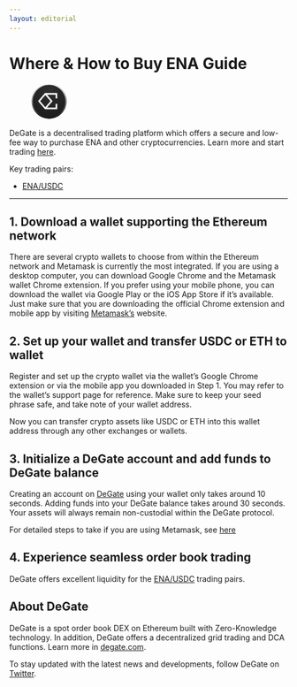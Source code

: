 ```yaml
---
layout: editorial
---
```


# Where & How to Buy ENA Guide

<figure><img src="../.gitbook/assets/ena_0x57e114b691db790c35207b2e685d4a43181e60611716284170957.jpg" alt="" width="64" style="border-radius: 50%;"><figcaption></figcaption></figure>

DeGate is a decentralised trading platform which offers a secure and low-fee way to purchase ENA and other cryptocurrencies. Learn more and start trading [here](https://app.degate.com/trade/USDC/0x57e114b691db790c35207b2e685d4a43181e6061?utm_source=howtobuy).&#x20;

Key trading pairs:

* [ENA/USDC](https://app.degate.com/trade/USDC/ENA?utm_source=howtobuy)

***

## 1. Download a wallet supporting the Ethereum network

There are several crypto wallets to choose from within the Ethereum network and Metamask is currently the most integrated. If you are using a desktop computer, you can download Google Chrome and the Metamask wallet Chrome extension. If you prefer using your mobile phone, you can download the wallet via Google Play or the iOS App Store if it’s available. Just make sure that you are downloading the official Chrome extension and mobile app by visiting [Metamask’s](https://metamask.io/) website.

## 2. Set up your wallet and transfer USDC or ETH to wallet

Register and set up the crypto wallet via the wallet’s Google Chrome extension or via the mobile app you downloaded in Step 1. You may refer to the wallet’s support page for reference. Make sure to keep your seed phrase safe, and take note of your wallet address.&#x20;

Now you can transfer crypto assets like USDC or ETH into this wallet address through any other exchanges or wallets.

## 3. Initialize a DeGate account and add funds to DeGate balance

Creating an account on [DeGate](https://app.degate.com/?utm_source=ENA_howtobuy) using your wallet only takes around 10 seconds. Adding funds into your DeGate balance takes around 30 seconds. Your assets will always remain non-custodial within the DeGate protocol.

For detailed steps to take if you are using Metamask, see [here](https://docs.degate.com/v/product_en/main-features/wallet-connectivity/metamask)

## 4. Experience seamless order book trading

DeGate offers excellent liquidity for the [ENA/USDC](https://app.degate.com/trade/USDC/ENA?utm_source=howtobuy) trading pairs.&#x20;

## About DeGate

DeGate is a spot order book DEX on Ethereum built with Zero-Knowledge technology. In addition, DeGate offers a decentralized grid trading and DCA functions. Learn more in [degate.com](https://degate.com/?utm_source=ENA_howtobuy).

To stay updated with the latest news and developments, follow DeGate on [Twitter](https://twitter.com/degatedex).

